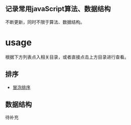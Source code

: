 ## 记录常用javaScript算法、数据结构

不断更新，同时不限于算法、数据结构。

# usage

根据下方列表点入相关目录，或者直接点击上方目录进行查看。



## 排序

+ [冒泡排序]("./sort./bubble冒泡排序/bubble冒泡排序.md")

## 数据结构

待补充



